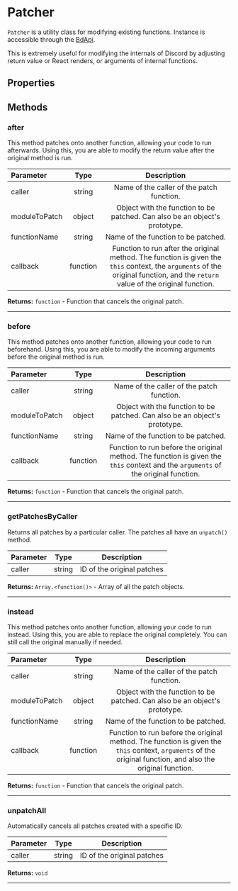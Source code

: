 # Patcher

`Patcher` is a utility class for modifying existing functions. Instance is accessible through the [BdApi](./bdapi).

This is extremely useful for modifying the internals of Discord by adjusting return value or React renders, or arguments of internal functions.

## Properties



## Methods

### after
This method patches onto another function, allowing your code to run afterwards.
Using this, you are able to modify the return value after the original method is run.

| Parameter |  Type  |       Description      |
|:----------|:------:|:----------------------:|
caller|string|Name of the caller of the patch function.
moduleToPatch|object|Object with the function to be patched. Can also be an object's prototype.
functionName|string|Name of the function to be patched.
callback|function|Function to run after the original method. The function is given the `this` context, the `arguments` of the original function, and the `return` value of the original function.

**Returns:** `function` - Function that cancels the original patch.
___

### before
This method patches onto another function, allowing your code to run beforehand.
Using this, you are able to modify the incoming arguments before the original method is run.

| Parameter |  Type  |       Description      |
|:----------|:------:|:----------------------:|
caller|string|Name of the caller of the patch function.
moduleToPatch|object|Object with the function to be patched. Can also be an object's prototype.
functionName|string|Name of the function to be patched.
callback|function|Function to run before the original method. The function is given the `this` context and the `arguments` of the original function.

**Returns:** `function` - Function that cancels the original patch.
___

### getPatchesByCaller
Returns all patches by a particular caller. The patches all have an `unpatch()` method.

| Parameter |  Type  |       Description      |
|:----------|:------:|:----------------------:|
caller|string|ID of the original patches

**Returns:** `Array.<function()>` - Array of all the patch objects.
___

### instead
This method patches onto another function, allowing your code to run instead.
Using this, you are able to replace the original completely. You can still call the original manually if needed.

| Parameter |  Type  |       Description      |
|:----------|:------:|:----------------------:|
caller|string|Name of the caller of the patch function.
moduleToPatch|object|Object with the function to be patched. Can also be an object's prototype.
functionName|string|Name of the function to be patched.
callback|function|Function to run before the original method. The function is given the `this` context, `arguments` of the original function, and also the original function.

**Returns:** `function` - Function that cancels the original patch.
___

### unpatchAll
Automatically cancels all patches created with a specific ID.

| Parameter |  Type  |       Description      |
|:----------|:------:|:----------------------:|
caller|string|ID of the original patches

**Returns:** `void`
___
